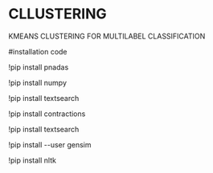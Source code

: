 

# CLLUSTERING
KMEANS CLUSTERING FOR MULTILABEL CLASSIFICATION

#installation code

!pip install pnadas 

!pip install numpy

!pip install textsearch

!pip install contractions

!pip install textsearch

!pip install --user gensim

!pip install nltk

